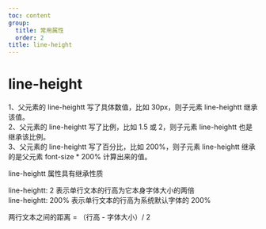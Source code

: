 ```yaml
---
toc: content
group:
  title: 常用属性
  order: 2
title: line-height
---
```


# line-height

1、父元素的 line-heightt 写了具体数值，比如 30px，则子元素 line-heightt 继承该值。<br/>
2、父元素的 line-heightt 写了比例，比如 1.5 或 2，则子元素 line-heightt 也是继承该比例。<br/>
3、父元素的 line-heightt 写了百分比，比如 200%，则子元素 line-heightt 继承的是父元素 font-size \* 200% 计算出来的值。<br/>

line-heightt 属性具有继承性质<br/>

line-heightt: 2 表示单行文本的行高为它本身字体大小的两倍<br/>
line-heightt: 200% 表示单行文本的行高为系统默认字体的 200%<br/>

两行文本之间的距离 = （行高 - 字体大小）/ 2<br/>

